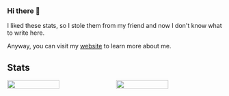 ### Hi there 👋

I liked these stats, so I stole them from my friend and now I don't know what to write here.

Anyway, you can visit my [website](https://martan03.github.io) to learn more about me.

## Stats
<div style="display: flex; max-width: 100%; gap: 6px">

<img style="width: calc(50% - 3px)" src="https://github-readme-stats.vercel.app/api?username=Martan03&theme=tokyonight">

<img style="width: calc(50% - 3px)" src="https://github-readme-stats.vercel.app/api/top-langs/?username=Martan03&theme=tokyonight&langs_count=10&layout=compact">

</div>
